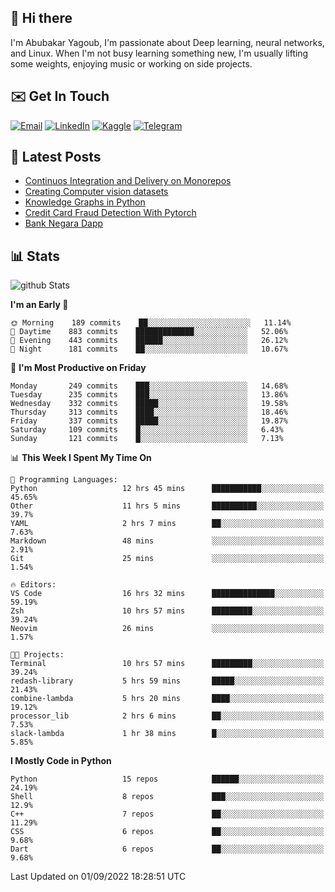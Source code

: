 ## 👋 Hi there

I'm Abubakar Yagoub, I'm passionate about Deep learning, neural networks, and
Linux. When I'm not busy learning something new, I'm usually lifting some
weights, enjoying music or working on side projects.

## ✉️ Get In Touch

[![Email](https://img.shields.io/badge/Email-f1f1f1?style=for-the-badge&logo=gmail&logoColor=0f111a)](mailto:git@blacksuan19.dev)
[![LinkedIn](https://img.shields.io/badge/LinkedIn-0077B5?style=for-the-badge&logo=linkedin&logoColor=white)](https://www.linkedin.com/in/blacksuan19/)
[![Kaggle](https://img.shields.io/badge/Kaggle-5acfff?style=for-the-badge&logo=kaggle&logoColor=white)](http://kaggle.com/abubakaryagob/)
[![Telegram](https://img.shields.io/badge/Telegram-2CA5E0?style=for-the-badge&logo=telegram&logoColor=white)](https://t.me/blacksuan19)

## 📩 Latest Posts

<!-- BLOG-POST-LIST:START -->
- [Continuos Integration and Delivery on Monorepos](http://blacksuan19.dev/blog/github-actions-monorepos/)
- [Creating Computer vision datasets](http://blacksuan19.dev/blog/creating-datasets/)
- [Knowledge Graphs in Python](http://blacksuan19.dev/projects/Knowledge_Graphs/)
- [Credit Card Fraud Detection With Pytorch](http://blacksuan19.dev/projects/credit-card-fraud-detection-with-pytorch/)
- [Bank Negara Dapp](http://blacksuan19.dev/projects/bank-negara/)
<!-- BLOG-POST-LIST:END -->

## 📊 Stats

![github Stats](https://github-readme-stats.vercel.app/api?username=blacksuan19&theme=github_dark&show_icons=true&count_private=true&custom_title=Github%20Stats&hide_border=true)

<!--START_SECTION:waka-->
**I'm an Early 🐤** 

```text
🌞 Morning    189 commits    ██░░░░░░░░░░░░░░░░░░░░░░░   11.14% 
🌆 Daytime    883 commits    █████████████░░░░░░░░░░░░   52.06% 
🌃 Evening    443 commits    ██████░░░░░░░░░░░░░░░░░░░   26.12% 
🌙 Night      181 commits    ██░░░░░░░░░░░░░░░░░░░░░░░   10.67%

```
📅 **I'm Most Productive on Friday** 

```text
Monday       249 commits    ███░░░░░░░░░░░░░░░░░░░░░░   14.68% 
Tuesday      235 commits    ███░░░░░░░░░░░░░░░░░░░░░░   13.86% 
Wednesday    332 commits    █████░░░░░░░░░░░░░░░░░░░░   19.58% 
Thursday     313 commits    ████░░░░░░░░░░░░░░░░░░░░░   18.46% 
Friday       337 commits    █████░░░░░░░░░░░░░░░░░░░░   19.87% 
Saturday     109 commits    █░░░░░░░░░░░░░░░░░░░░░░░░   6.43% 
Sunday       121 commits    █░░░░░░░░░░░░░░░░░░░░░░░░   7.13%

```


📊 **This Week I Spent My Time On** 

```text
💬 Programming Languages: 
Python                   12 hrs 45 mins      ███████████░░░░░░░░░░░░░░   45.65% 
Other                    11 hrs 5 mins       ██████████░░░░░░░░░░░░░░░   39.7% 
YAML                     2 hrs 7 mins        ██░░░░░░░░░░░░░░░░░░░░░░░   7.63% 
Markdown                 48 mins             ░░░░░░░░░░░░░░░░░░░░░░░░░   2.91% 
Git                      25 mins             ░░░░░░░░░░░░░░░░░░░░░░░░░   1.54%

🔥 Editors: 
VS Code                  16 hrs 32 mins      ██████████████░░░░░░░░░░░   59.19% 
Zsh                      10 hrs 57 mins      █████████░░░░░░░░░░░░░░░░   39.24% 
Neovim                   26 mins             ░░░░░░░░░░░░░░░░░░░░░░░░░   1.57%

🐱‍💻 Projects: 
Terminal                 10 hrs 57 mins      █████████░░░░░░░░░░░░░░░░   39.24% 
redash-library           5 hrs 59 mins       █████░░░░░░░░░░░░░░░░░░░░   21.43% 
combine-lambda           5 hrs 20 mins       ████░░░░░░░░░░░░░░░░░░░░░   19.12% 
processor_lib            2 hrs 6 mins        ██░░░░░░░░░░░░░░░░░░░░░░░   7.53% 
slack-lambda             1 hr 38 mins        █░░░░░░░░░░░░░░░░░░░░░░░░   5.85%

```

**I Mostly Code in Python** 

```text
Python                   15 repos            ██████░░░░░░░░░░░░░░░░░░░   24.19% 
Shell                    8 repos             ███░░░░░░░░░░░░░░░░░░░░░░   12.9% 
C++                      7 repos             ██░░░░░░░░░░░░░░░░░░░░░░░   11.29% 
CSS                      6 repos             ██░░░░░░░░░░░░░░░░░░░░░░░   9.68% 
Dart                     6 repos             ██░░░░░░░░░░░░░░░░░░░░░░░   9.68%

```



 Last Updated on 01/09/2022 18:28:51 UTC
<!--END_SECTION:waka-->
